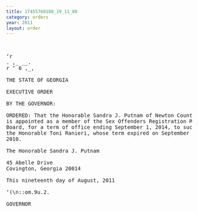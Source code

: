 ```yaml
---
title: 17455760108_19_11_08
category: orders
year: 2011
layout: order
---
```


<pre> 

‘r
. ,_ __.
r ‘ 6 ,_,

THE STATE OF GEORGIA

EXECUTIVE ORDER

BY THE GOVERNOR:

ORDERED: That the Honorable Sandra J. Putnam of Newton County, Georgia,
is appointed as a member of the Sex Offenders Registration Review
Board, for a term of office ending September 1, 2014, to succeed
the Honorable Toni Ranieri, whose term expired on September 1,
2010.

The Honorable Sandra J. Putnam

45 Abelle Drive
Covington, Georgia 20014

This nineteenth day of August, 2011

‘(\n::om.9u.2.

GOVERNOR

</pre>
